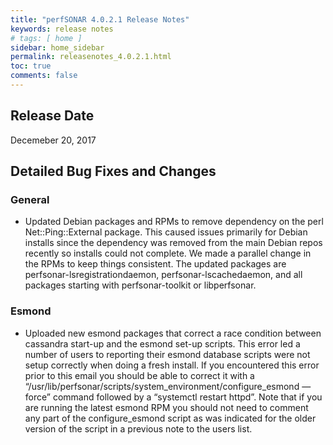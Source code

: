 ```yaml
---
title: "perfSONAR 4.0.2.1 Release Notes"
keywords: release notes
# tags: [ home ]
sidebar: home_sidebar
permalink: releasenotes_4.0.2.1.html
toc: true
comments: false
---
```


Release Date
------------

Decemeber 20, 2017

Detailed Bug Fixes and Changes
------------------------------

### General

-   Updated Debian packages and RPMs to remove dependency on the perl
    Net::Ping::External package. This caused issues primarily for Debian
    installs since the dependency was removed from the main Debian repos
    recently so installs could not complete. We made a parallel change
    in the RPMs to keep things consistent. The updated packages are
    perfsonar-lsregistrationdaemon, perfsonar-lscachedaemon, and all
    packages starting with perfsonar-toolkit or libperfsonar.

### Esmond

-   Uploaded new esmond packages that correct a race condition between
    cassandra start-up and the esmond set-up scripts. This error led a
    number of users to reporting their esmond database scripts were not
    setup correctly when doing a fresh install. If you encountered this
    error prior to this email you should be able to correct it with a
    “/usr/lib/perfsonar/scripts/system\_environment/configure\_esmond
    —force” command followed by a “systemctl restart httpd”. Note that
    if you are running the latest esmond RPM you should not need to
    comment any part of the configure\_esmond script as was indicated
    for the older version of the script in a previous note to the users
    list.
